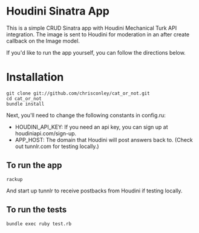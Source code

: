 Houdini Sinatra App
================================
This is a simple CRUD Sinatra app with Houdini Mechanical Turk API integration. The image is sent to Houdini for moderation in an after create callback on the Image model.

If you'd like to run the app yourself, you can follow the directions below.


Installation
================================

    git clone git://github.com/chrisconley/cat_or_not.git
    cd cat_or_not
    bundle install

Next, you'll need to change the following constants in config.ru:

* HOUDINI_API_KEY: If you need an api key, you can sign up at houdiniapi.com/sign-up.
* APP_HOST: The domain that Houdini will post answers back to. (Check out tunnlr.com for testing locally.)

To run the app
--------------------------------

    rackup

And start up tunnlr to receive postbacks from Houdini if testing locally.

To run the tests
--------------------------------

    bundle exec ruby test.rb

